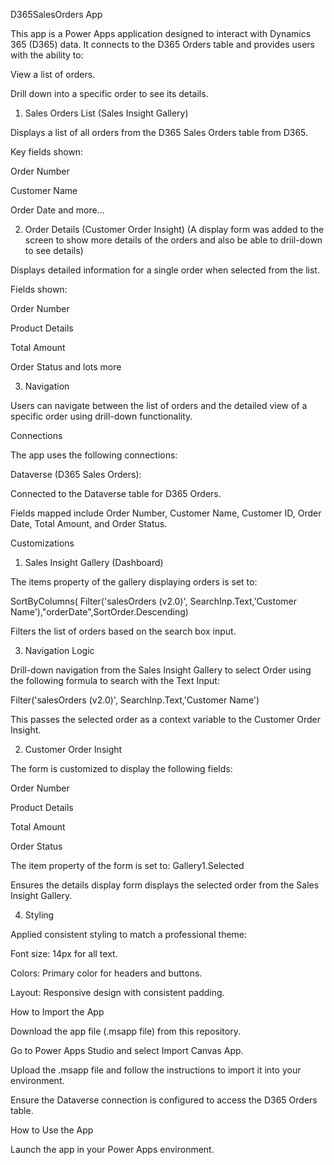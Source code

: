 D365SalesOrders App

This app is a Power Apps application designed to interact with Dynamics 365 (D365) data. It connects to the D365 Orders table and provides users with the ability to:

View a list of orders.

Drill down into a specific order to see its details.

1. Sales Orders List (Sales Insight Gallery)

Displays a list of all orders from the D365 Sales Orders table from D365.

Key fields shown:

Order Number

Customer Name

Order Date
and more...

2. Order Details (Customer Order Insight)
(A display form was added to the screen to show more details of the orders and also be able to driil-down to see details)

Displays detailed information for a single order when selected from the list.

Fields shown:

Order Number

Product Details

Total Amount

Order Status and lots more

3. Navigation

Users can navigate between the list of orders and the detailed view of a specific order using drill-down functionality.

Connections

The app uses the following connections:

Dataverse (D365 Sales Orders):

Connected to the Dataverse table for D365 Orders.

Fields mapped include Order Number, Customer Name, Customer ID, Order Date, Total Amount, and Order Status.

Customizations

1. Sales Insight Gallery (Dashboard)

The items property of the gallery displaying orders is set to:

SortByColumns( Filter('salesOrders (v2.0)', SearchInp.Text,'Customer Name'),"orderDate",SortOrder.Descending)

Filters the list of orders based on the search box input.

3. Navigation Logic

Drill-down navigation from the Sales Insight Gallery to select Order using the following formula to search with the Text Input:

Filter('salesOrders (v2.0)', SearchInp.Text,'Customer Name')

This passes the selected order as a context variable to the Customer Order Insight.

2. Customer Order Insight

The form is customized to display the following fields:

Order Number

Product Details

Total Amount

Order Status

The item property of the form is set to: Gallery1.Selected

Ensures the details display form displays the selected order from the Sales Insight Gallery.


4. Styling

Applied consistent styling to match a professional theme:

Font size: 14px for all text.

Colors: Primary color for headers and buttons.

Layout: Responsive design with consistent padding.

How to Import the App

Download the app file (.msapp file) from this repository.

Go to Power Apps Studio and select Import Canvas App.

Upload the .msapp file and follow the instructions to import it into your environment.

Ensure the Dataverse connection is configured to access the D365 Orders table.

How to Use the App

Launch the app in your Power Apps environment.